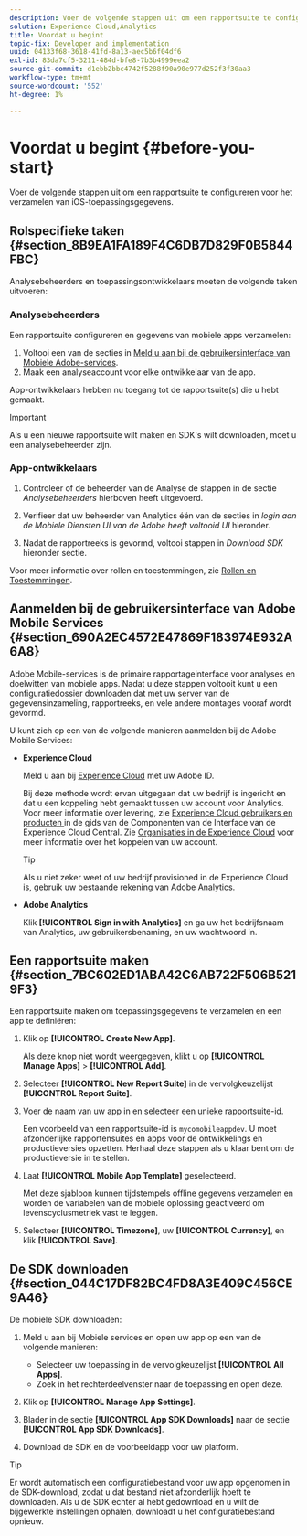 ```yaml
---
description: Voer de volgende stappen uit om een rapportsuite te configureren voor het verzamelen van iOS-toepassingsgegevens.
solution: Experience Cloud,Analytics
title: Voordat u begint
topic-fix: Developer and implementation
uuid: 04133f68-3618-41fd-8a13-aec5b6f04df6
exl-id: 83da7cf5-3211-484d-bfe8-7b3b4999eea2
source-git-commit: d1ebb2bbc4742f5288f90a90e977d252f3f30aa3
workflow-type: tm+mt
source-wordcount: '552'
ht-degree: 1%

---
```


# Voordat u begint {#before-you-start}

Voer de volgende stappen uit om een rapportsuite te configureren voor het verzamelen van iOS-toepassingsgegevens.

## Rolspecifieke taken {#section_8B9EA1FA189F4C6DB7D829F0B5844FBC}

Analysebeheerders en toepassingsontwikkelaars moeten de volgende taken uitvoeren:

### Analysebeheerders

Een rapportsuite configureren en gegevens van mobiele apps verzamelen:

1. Voltooi een van de secties in [Meld u aan bij de gebruikersinterface van Mobiele Adobe-services](/help/ios/getting-started/getting-started.md).
1. Maak een analyseaccount voor elke ontwikkelaar van de app.

App-ontwikkelaars hebben nu toegang tot de rapportsuite(s) die u hebt gemaakt.

>[!IMPORTANT]
>
>Als u een nieuwe rapportsuite wilt maken en SDK&#39;s wilt downloaden, moet u een analysebeheerder zijn.

### App-ontwikkelaars

1. Controleer of de beheerder van de Analyse de stappen in de sectie *Analysebeheerders* hierboven heeft uitgevoerd.

1. Verifieer dat uw beheerder van Analytics één van de secties in *login aan de Mobiele Diensten UI van de Adobe heeft voltooid UI* hieronder.
1. Nadat de rapportreeks is gevormd, voltooi stappen in *Download SDK* hieronder sectie.

Voor meer informatie over rollen en toestemmingen, zie [Rollen en Toestemmingen](/help/using/gs/c-mob-roles-and-permissions.md).

## Aanmelden bij de gebruikersinterface van Adobe Mobile Services {#section_690A2EC4572E47869F183974E932A6A8}

Adobe Mobile-services is de primaire rapportageinterface voor analyses en doelwitten van mobiele apps. Nadat u deze stappen voltooit kunt u een configuratiedossier downloaden dat met uw server van de gegevensinzameling, rapportreeks, en vele andere montages vooraf wordt gevormd.

U kunt zich op een van de volgende manieren aanmelden bij de Adobe Mobile Services:

* **Experience Cloud**

   Meld u aan bij [Experience Cloud](https://experience.adobe.com) met uw Adobe ID.

   Bij deze methode wordt ervan uitgegaan dat uw bedrijf is ingericht en dat u een koppeling hebt gemaakt tussen uw account voor Analytics. Voor meer informatie over levering, zie [Experience Cloud gebruikers en producten ](https://experienceleague.adobe.com/docs/core-services/interface/administration/admin-getting-started.html) in de gids van de Componenten van de Interface van de Experience Cloud Central. Zie [Organisaties in de Experience Cloud](https://experienceleague.adobe.com/docs/core-services/interface/administration/organizations.html) voor meer informatie over het koppelen van uw account.

   >[!TIP]
   >
   >Als u niet zeker weet of uw bedrijf provisioned in de Experience Cloud is, gebruik uw bestaande rekening van Adobe Analytics.

* **Adobe Analytics**

   Klik **[!UICONTROL Sign in with Analytics]** en ga uw het bedrijfsnaam van Analytics, uw gebruikersbenaming, en uw wachtwoord in.

## Een rapportsuite maken {#section_7BC602ED1ABA42C6AB722F506B5219F3}

Een rapportsuite maken om toepassingsgegevens te verzamelen en een app te definiëren:

1. Klik op **[!UICONTROL Create New App]**.

   Als deze knop niet wordt weergegeven, klikt u op **[!UICONTROL Manage Apps]** > **[!UICONTROL Add]**.

1. Selecteer **[!UICONTROL New Report Suite]** in de vervolgkeuzelijst **[!UICONTROL Report Suite]**.

1. Voer de naam van uw app in en selecteer een unieke rapportsuite-id.

   Een voorbeeld van een rapportsuite-id is `mycomobileappdev`. U moet afzonderlijke rapportensuites en apps voor de ontwikkelings en productieversies opzetten. Herhaal deze stappen als u klaar bent om de productieversie in te stellen.
1. Laat **[!UICONTROL Mobile App Template]** geselecteerd.

   Met deze sjabloon kunnen tijdstempels offline gegevens verzamelen en worden de variabelen van de mobiele oplossing geactiveerd om levenscyclusmetriek vast te leggen.

1. Selecteer **[!UICONTROL Timezone]**, uw **[!UICONTROL Currency]**, en klik **[!UICONTROL Save]**.

## De SDK downloaden {#section_044C17DF82BC4FD8A3E409C456CE9A46}

De mobiele SDK downloaden:

1. Meld u aan bij Mobiele services en open uw app op een van de volgende manieren:

   * Selecteer uw toepassing in de vervolgkeuzelijst **[!UICONTROL All Apps]**.
   * Zoek in het rechterdeelvenster naar de toepassing en open deze.

1. Klik op **[!UICONTROL Manage App Settings]**.
1. Blader in de sectie **[!UICONTROL App SDK Downloads]** naar de sectie **[!UICONTROL App SDK Downloads]**.

1. Download de SDK en de voorbeeldapp voor uw platform.

>[!TIP]
>
>Er wordt automatisch een configuratiebestand voor uw app opgenomen in de SDK-download, zodat u dat bestand niet afzonderlijk hoeft te downloaden. Als u de SDK echter al hebt gedownload en u wilt de bijgewerkte instellingen ophalen, downloadt u het configuratiebestand opnieuw.
